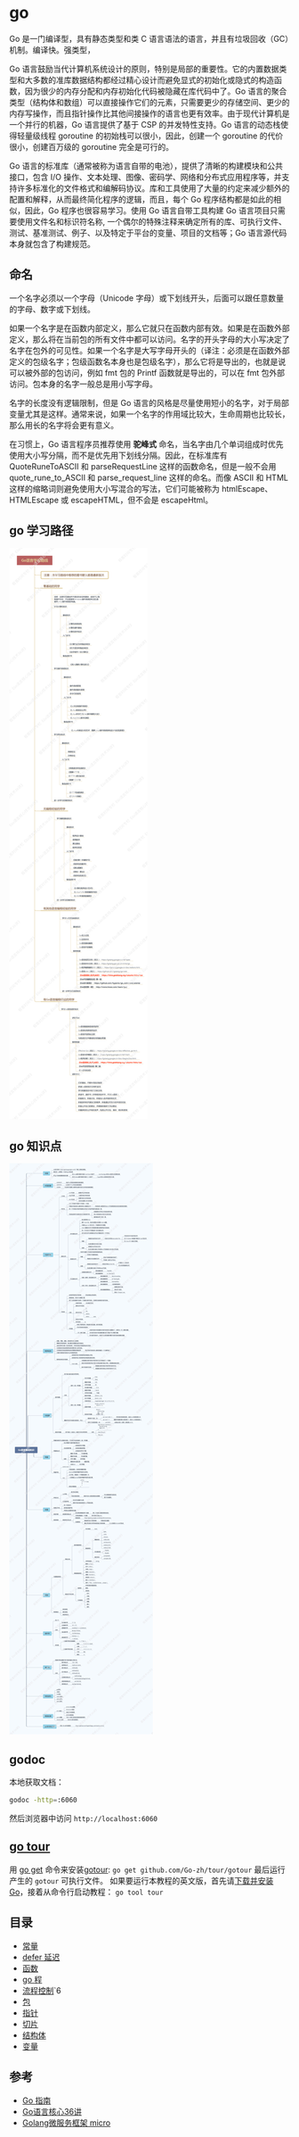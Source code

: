 # go

Go 是一门编译型，具有静态类型和类 C 语言语法的语言，并且有垃圾回收（GC）机制。编译快。强类型，

Go 语言鼓励当代计算机系统设计的原则，特别是局部的重要性。它的内置数据类型和大多数的准库数据结构都经过精心设计而避免显式的初始化或隐式的构造函数，因为很少的内存分配和内存初始化代码被隐藏在库代码中了。Go 语言的聚合类型（结构体和数组）可以直接操作它们的元素，只需要更少的存储空间、更少的内存写操作，而且指针操作比其他间接操作的语言也更有效率。由于现代计算机是一个并行的机器，Go 语言提供了基于 CSP 的并发特性支持。Go 语言的动态栈使得轻量级线程 goroutine 的初始栈可以很小，因此，创建一个 goroutine 的代价很小，创建百万级的 goroutine 完全是可行的。

Go 语言的标准库（通常被称为语言自带的电池），提供了清晰的构建模块和公共接口，包含 I/O 操作、文本处理、图像、密码学、网络和分布式应用程序等，并支持许多标准化的文件格式和编解码协议。库和工具使用了大量的约定来减少额外的配置和解释，从而最终简化程序的逻辑，而且，每个 Go 程序结构都是如此的相似，因此，Go 程序也很容易学习。使用 Go 语言自带工具构建 Go 语言项目只需要使用文件名和标识符名称, 一个偶尔的特殊注释来确定所有的库、可执行文件、测试、基准测试、例子、以及特定于平台的变量、项目的文档等；Go 语言源代码本身就包含了构建规范。

## 命名

一个名字必须以一个字母（Unicode 字母）或下划线开头，后面可以跟任意数量的字母、数字或下划线。

如果一个名字是在函数内部定义，那么它就只在函数内部有效。如果是在函数外部定义，那么将在当前包的所有文件中都可以访问。名字的开头字母的大小写决定了名字在包外的可见性。如果一个名字是大写字母开头的（译注：必须是在函数外部定义的包级名字；包级函数名本身也是包级名字），那么它将是导出的，也就是说可以被外部的包访问，例如 fmt 包的 Printf 函数就是导出的，可以在 fmt 包外部访问。包本身的名字一般总是用小写字母。

名字的长度没有逻辑限制，但是 Go 语言的风格是尽量使用短小的名字，对于局部变量尤其是这样。通常来说，如果一个名字的作用域比较大，生命周期也比较长，那么用长的名字将会更有意义。

在习惯上，Go 语言程序员推荐使用 **驼峰式** 命名，当名字由几个单词组成时优先使用大小写分隔，而不是优先用下划线分隔。因此，在标准库有 QuoteRuneToASCII 和 parseRequestLine 这样的函数命名，但是一般不会用 quote_rune_to_ASCII 和 parse_request_line 这样的命名。而像 ASCII 和 HTML 这样的缩略词则避免使用大小写混合的写法，它们可能被称为 htmlEscape、HTMLEscape 或 escapeHTML，但不会是 escapeHtml。

## go 学习路径

![learn](images/go-learn.png)

## go 知识点

![knowledges](images/go-knowledges.jpg)

## godoc

本地获取文档：

```bash
godoc -http=:6060
```

然后浏览器中访问 `http://localhost:6060`

## [go tour](https://tour.go-zh.org/welcome/3)

用 [go get](https://go-zh.org/cmd/go/) 命令来安装[gotour](https://go-zh.org/x/tour/): `go get github.com/Go-zh/tour/gotour` 最后运行产生的 `gotour` 可执行文件。 如果要运行本教程的英文版，首先请[下载并安装 Go](https://golang.org/dl/)，接着从命令行启动教程： `go tool tour`

## 目录

- [常量](const.md)
- [defer 延迟](defer.md)
- [函数](func.md)
- [go 程](goroutine.md)
- [流程控制](loop-control.md)`6
- [包](package/README.md)
- [指针](pointer.md)
- [切片](slice.md)
- [结构体](struct.md)
- [变量](var.md)

## 参考

- [Go 指南](https://tour.go-zh.org/list)
- [Go语言核心36讲](https://time.geekbang.org/column/112)
- [Golang微服务框架 micro](https://micro.mu/docs/)
